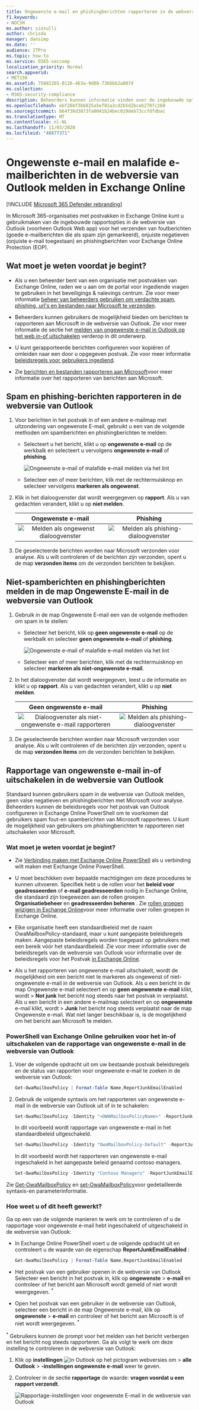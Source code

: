 ```yaml
---
title: Ongewenste e-mail en phishingberichten rapporteren in de webversie van Outlook
f1.keywords:
- NOCSH
ms.author: siosulli
author: chrisda
manager: dansimp
ms.date: ''
audience: ITPro
ms.topic: how-to
ms.service: O365-seccomp
localization_priority: Normal
search.appverid:
- MET150
ms.assetid: 758822b5-0126-463a-9d08-7366bb2a807d
ms.collection:
- M365-security-compliance
description: Beheerders kunnen informatie vinden over de ingebouwde opties voor ongewenste e-mail, ongewenste e-mail en het rapporteren van e-mailberichten in de webversie van Outlook (Outlook Web app) in Exchange Online, en hoe u deze rapportageopties voor gebruikers uitschakelt.
ms.openlocfilehash: ebf266f3bb825a5ef81a3cd2b5d2bceb270fc260
ms.sourcegitcommit: b64f36d3873fa0041b24bec029deb73ccfdfdbac
ms.translationtype: MT
ms.contentlocale: nl-NL
ms.lasthandoff: 11/03/2020
ms.locfileid: "48877371"
---
```

# <a name="report-junk-and-phishing-email-in-outlook-on-the-web-in-exchange-online"></a>Ongewenste e-mail en malafide e-mailberichten in de webversie van Outlook melden in Exchange Online

[!INCLUDE [Microsoft 365 Defender rebranding](../includes/microsoft-defender-for-office.md)]


In Microsoft 365-organisaties met postvakken in Exchange Online kunt u gebruikmaken van de ingebouwde rapportopties in de webversie van Outlook (voorheen Outlook Web app) voor het verzenden van foutberichten (goede e-mailberichten die als spam zijn gemarkeerd), onjuiste negatieven (onjuiste e-mail toegestaan) en phishingberichten voor Exchange Online Protection (EOP).

## <a name="what-do-you-need-to-know-before-you-begin"></a>Wat moet je weten voordat je begint?

- Als u een beheerder bent van een organisatie met postvakken van Exchange Online, raden we u aan om de portal voor ingediende vragen te gebruiken in het beveiligings & nalevings centrum. Zie voor meer informatie [beheer van beheerders gebruiken om verdachte spam, phishing, url's en bestanden naar Microsoft te verzenden](admin-submission.md).

- Beheerders kunnen gebruikers de mogelijkheid bieden om berichten te rapporteren aan Microsoft in de webversie van Outlook. Zie voor meer informatie de sectie het [melden van ongewenste e-mail in Outlook op het web in-of uitschakelen](#disable-or-enable-junk-email-reporting-in-outlook-on-the-web) verderop in dit onderwerp.

- U kunt gerapporteerde berichten configureren voor kopiëren of omleiden naar een door u opgegeven postvak. Zie voor meer informatie [beleidsregels voor gebruikers ingediend](user-submission.md).

- Zie [berichten en bestanden rapporteren aan Microsoft](report-junk-email-messages-to-microsoft.md)voor meer informatie over het rapporteren van berichten aan Microsoft.

## <a name="report-spam-and-phishing-messages-in-outlook-on-the-web"></a>Spam en phishing-berichten rapporteren in de webversie van Outlook

1. Voor berichten in het postvak in of een andere e-mailmap met uitzondering van ongewenste E-mail, gebruikt u een van de volgende methoden om spamberichten en phishingberichten te melden:

   - Selecteert u het bericht, klikt u op **ongewenste e-mail** op de werkbalk en selecteert u vervolgens **ongewenste e-mail** of **phishing**.

     ![Ongewenste e-mail of malafide e-mail melden via het lint](../../media/owa-report-junk.png)

   - Selecteer een of meer berichten, klik met de rechtermuisknop en selecteer vervolgens **markeren als ongewenst**.

2. Klik in het dialoogvenster dat wordt weergegeven op **rapport**. Als u van gedachten verandert, klikt u op **niet melden**.

   |Ongewenste e-mail|Phishing|
   |:---:|:---:|
   |![Melden als ongewenst dialoogvenster](../../media/owa-report-as-junk-dialog.png)|![Melden als phishing-dialoogvenster](../../media/owa-report-as-phishing-dialog.png)|

3. De geselecteerde berichten worden naar Microsoft verzonden voor analyse. Als u wilt controleren of de berichten zijn verzonden, opent u de map **verzonden items** om de verzonden berichten te bekijken.

## <a name="report-non-spam-and-phishing-messages-from-the-junk-email-folder-in-outlook-on-the-web"></a>Niet-spamberichten en phishingberichten melden in de map Ongewenste E-mail in de webversie van Outlook

1. Gebruik in de map Ongewenste E-mail een van de volgende methoden om spam in te stellen:

   - Selecteer het bericht, klik op **geen ongewenste e-mail** op de werkbalk en selecteer **geen ongewenste e-mail** of **phishing**.

     ![Ongewenste e-mail of malafide e-mail melden via het lint](../../media/owa-report-not-junk.png)

   - Selecteer een of meer berichten, klik met de rechtermuisknop en selecteer **markeren als niet-ongewenste e-mail**.

2. In het dialoogvenster dat wordt weergegeven, leest u de informatie en klikt u op **rapport**. Als u van gedachten verandert, klikt u op **niet melden**.

   |Geen ongewenste e-mail|Phishing|
   |:---:|:---:|
   |![Dialoogvenster als niet-ongewenste e-mail rapporteren](../../media/owa-report-as-not-junk-dialog.png)|![Melden als phishing-dialoogvenster](../../media/owa-report-as-phishing-dialog.png)|

3. De geselecteerde berichten worden naar Microsoft verzonden voor analyse. Als u wilt controleren of de berichten zijn verzonden, opent u de map **verzonden items** om de verzonden berichten te bekijken.

## <a name="disable-or-enable-junk-email-reporting-in-outlook-on-the-web"></a>Rapportage van ongewenste e-mail in-of uitschakelen in de webversie van Outlook

Standaard kunnen gebruikers spam in de webversie van Outlook melden, geen valse negatieven en phishingberichten met Microsoft voor analyse. Beheerders kunnen de beleidsregels voor het postvak van Outlook configureren in Exchange Online PowerShell om te voorkomen dat gebruikers spam fout-en spamberichten van Microsoft rapporteren. U kunt de mogelijkheid van gebruikers om phishingberichten te rapporteren niet uitschakelen voor Microsoft.

### <a name="what-do-you-need-to-know-before-you-begin"></a>Wat moet je weten voordat je begint?

- Zie [Verbinding maken met Exchange Online PowerShell](https://docs.microsoft.com/powershell/exchange/connect-to-exchange-online-powershell) als u verbinding wilt maken met Exchange Online PowerShell.

- U moet beschikken over bepaalde machtigingen om deze procedures te kunnen uitvoeren. Specifiek hebt u de rollen voor het **beleid voor geadresseerden** of **e-mail geadresseerden** nodig in Exchange Online, die standaard zijn toegewezen aan de rollen groepen **Organisatiebeheer** en **geadresseerden beheren** . Zie [rollen groepen wijzigen in Exchange Online](https://docs.microsoft.com/Exchange/permissions-exo/role-groups#modify-role-groups)voor meer informatie over rollen groepen in Exchange Online.

- Elke organisatie heeft een standaardbeleid met de naam OwaMailboxPolicy-standaard, maar u kunt aangepaste beleidsregels maken. Aangepaste beleidsregels worden toegepast op gebruikers met een bereik vóór het standaardbeleid. Zie voor meer informatie over de beleidsregels van de webversie van Outlook voor informatie over de beleidsregels voor het Postvak [in Exchange Online](https://docs.microsoft.com/Exchange/clients-and-mobile-in-exchange-online/outlook-on-the-web/outlook-web-app-mailbox-policies).

- Als u het rapporteren van ongewenste e-mail uitschakelt, wordt de mogelijkheid om een bericht niet te markeren als ongewenst of niet-ongewenste e-mail in de webversie van Outlook. Als u een bericht in de map Ongewenste e-mail selecteert en op **geen ongewenste e-mail** klikt, wordt \> **Not junk** het bericht nog steeds naar het postvak in verplaatst. Als u een bericht in een andere e-mailmap selecteert en op **ongewenste** e-mail klikt, wordt \> **Junk** het bericht nog steeds verplaatst naar de map Ongewenste e-mail. Wat niet langer beschikbaar is, is de mogelijkheid om het bericht aan Microsoft te melden.

### <a name="use-exchange-online-powershell-to-disable-or-enable-junk-email-reporting-in-outlook-on-the-web"></a>PowerShell van Exchange Online gebruiken voor het in-of uitschakelen van de rapportage van ongewenste e-mail in de webversie van Outlook

1. Voer de volgende opdracht uit om uw bestaande postvak beleidsregels en de status van rapporten voor ongewenste e-mail te zoeken in de webversie van Outlook:

   ```powershell
   Get-OwaMailboxPolicy | Format-Table Name,ReportJunkEmailEnabled
   ```

2. Gebruik de volgende syntaxis om het rapporteren van ongewenste e-mail in de webversie van Outlook uit of in te schakelen:

   ```powershell
   Set-OwaMailboxPolicy -Identity "<OWAMailboxPolicyName>" -ReportJunkEmailEnabled <$true | $false>
   ```

   In dit voorbeeld wordt rapportage van ongewenste e-mail in het standaardbeleid uitgeschakeld.

   ```powershell
   Set-OwaMailboxPolicy -Identity "OwaMailboxPolicy-Default" -ReportJunkEmailEnabled $false
   ```

   In dit voorbeeld wordt het rapporteren van ongewenste e-mail ingeschakeld in het aangepaste beleid genaamd contoso managers.

   ```powershell
   Set-OwaMailboxPolicy -Identity "Contoso Managers" -ReportJunkEmailEnabled $true
   ```

Zie [Get-OwaMailboxPolicy](https://docs.microsoft.com/powershell/module/exchange/get-owamailboxpolicy) en [set-OwaMailboxPolicy](https://docs.microsoft.com/powershell/module/exchange/set-owamailboxpolicy)voor gedetailleerde syntaxis-en parameterinformatie.

### <a name="how-do-you-know-this-worked"></a>Hoe weet u of dit heeft gewerkt?

Ga op een van de volgende manieren te werk om te controleren of u de rapportage voor ongewenste e-mail hebt ingeschakeld of uitgeschakeld in de webversie van Outlook:

- In Exchange Online PowerShell voert u de volgende opdracht uit en controleert u de waarde van de eigenschap **ReportJunkEmailEnabled** :

  ```powershell
  Get-OwaMailboxPolicy | Format-Table Name,ReportJunkEmailEnabled
  ```

- Het postvak van een gebruiker openen in de webversie van Outlook Selecteer een bericht in het postvak in, klik op **ongewenste** \> **e-mail** en controleer of het bericht aan Microsoft wordt gemeld of niet wordt weergegeven. <sup>\*</sup>

- Open het postvak van een gebruiker in de webversie van Outlook, selecteer een bericht in de map Ongewenste e-mail, klik op **ongewenste** \> **e-mail** en controleer of het bericht aan Microsoft is of niet wordt weergegeven. <sup>\*</sup>

<sup>\*</sup> Gebruikers kunnen de prompt voor het melden van het bericht verbergen en het bericht nog steeds rapporteren. Ga als volgt te werk om deze instelling te controleren in de webversie van Outlook:

1. Klik op **instellingen** ![ in Outlook op het pictogram webversies om ](../../media/owa-settings-icon.png) \> **alle Outlook** \> **-instellingen ongewenste e-mail** weer te geven.
2. Controleer in de sectie **rapportage** de waarde: **vragen voordat u een rapport verzendt**.

   ![Rapportage-instellingen voor ongewenste E-mail in de webversie van Outlook](../../media/owa-junk-email-reporting-options.png)
